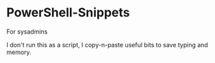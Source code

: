 # PowerShell-Snippets
For sysadmins

I don't run this as a script, I copy-n-paste useful bits to save typing and memory.
